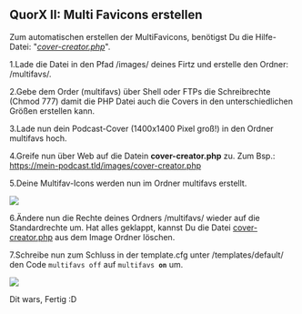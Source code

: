 ## QuorX II: Multi Favicons erstellen


Zum automatischen erstellen der MultiFavicons, benötigst Du die Hilfe-Datei: "*<a href="https://github.com/McCouman/quorx2.0_documentation/tree/master/ext/helper">cover-creator.php</a>*".

1.Lade die Datei in den Pfad /images/ deines Firtz und erstelle den Ordner: /multifavs/.

2.Gebe dem Order (multifavs) über Shell oder FTPs die Schreibrechte (Chmod 777) damit die PHP Datei auch die Covers in den unterschiedlichen Größen erstellen kann.

3.Lade nun dein Podcast-Cover (1400x1400 Pixel groß!) in den Ordner multifavs hoch.

4.Greife nun über Web auf die Datein **cover-creator.php** zu. Zum Bsp.: https://mein-podcast.tld/images/cover-creator.php

5.Deine Multifav-Icons werden nun im Ordner multifavs erstellt.

<img src="https://raw.githubusercontent.com/McCouman/quorx2.0_documentation/master/ext/helper/multifavs1.png">

6.Ändere nun die Rechte deines Ordners /multifavs/ wieder auf die Standardrechte um. Hat alles geklappt, kannst Du die Datei <a href="https://github.com/McCouman/quorx2.0_documentation/tree/master/ext/helper">cover-creator.php</a> aus dem Image Ordner löschen.

7.Schreibe nun zum Schluss in der template.cfg unter /templates/default/ den Code <code>multifavs off</code> auf <code>multifavs <b>on</b></code> um.

<img src="https://raw.githubusercontent.com/McCouman/quorx2.0_documentation/master/ext/helper/multifavs2.png">

Dit wars, Fertig :D
